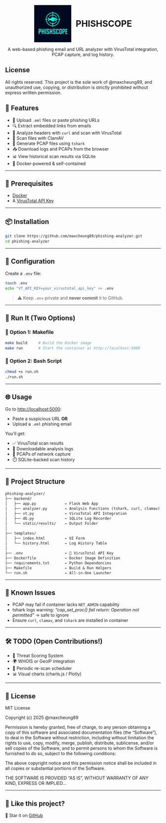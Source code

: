 <div align="center" style="display: flex; align-items: center; justify-content: center; gap: 15px;">
  <img src="https://github.com/maxcheung89/phishing-analyzer/blob/main/51_20%20PM.png" width="120" alt="PhishScope Logo">
  <h1 style="margin: 0;">PHISHSCOPE</h1>
</div>

<p align="center">
  A web-based phishing email and URL analyzer with VirusTotal integration, PCAP capture, and log history.
</p>

## License

All rights reserved. This project is the sole work of @maxcheung89, and unauthorized use, copying, or distribution is strictly prohibited without express written permission.

## 🚀 Features

- 📎 Upload `.eml` files or paste phishing URLs
- 🔍 Extract embedded links from emails
- 🧪 Analyze headers with `curl` and scan with VirusTotal
- 🐚 Scan files with ClamAV
- 🧠 Generate PCAP files using `tshark`
- 📥 Download logs and PCAPs from the browser
- 📊 View historical scan results via SQLite
- 🐳 Docker-powered & self-contained

---

## 🧰 Prerequisites

- [Docker](https://www.docker.com/)
- A [VirusTotal API Key](https://www.virustotal.com/gui/join-us)

---

## 📦 Installation

```bash
git clone https://github.com/maxcheung89/phishing-analyzer.git
cd phishing-analyzer
```

---

## 🔐 Configuration

Create a `.env` file:

```bash
touch .env
echo "VT_API_KEY=your_virustotal_api_key" >> .env
```

> ⚠️ Keep `.env` private and **never commit** it to GitHub.

---

## 🔧 Run It (Two Options)

### 🔹 Option 1: Makefile

```bash
make build     # Build the Docker image
make run       # Start the container at http://localhost:5000
```

### 🔹 Option 2: Bash Script

```bash
chmod +x run.sh
./run.sh
```

---

## 🌐 Usage

Go to [http://localhost:5000](http://localhost:5000):

- Paste a suspicious URL **OR**
- Upload a `.eml` phishing email

You'll get:

- ✅ VirusTotal scan results
- 📝 Downloadable analysis logs
- 📡 PCAPs of network capture
- ⏱️ SQLite-backed scan history

---

## 📂 Project Structure

```text
phishing-analyzer/
├── backend/
│   ├── app.py             ← Flask Web App
│   ├── analyzer.py        ← Analysis Functions (tshark, curl, clamav)
│   ├── vt.py              ← VirusTotal API Integration
│   ├── db.py              ← SQLite Log Recorder
│   └── static/results/    ← Output Folder
│
├── templates/
│   ├── index.html         ← UI Form
│   └── history.html       ← Log History Table
│
├── .env                   ← 🔐 VirusTotal API Key
├── Dockerfile             ← Docker Image Definition
├── requirements.txt       ← Python Dependencies
├── Makefile               ← Build & Run Helpers
└── run.sh                 ← All-in-One Launcher
```

---

## 🐛 Known Issues

- PCAP may fail if container lacks `NET_ADMIN` capability  
- tshark logs warning: _“cap_set_proc() fail return: Operation not permitted”_ → safe to ignore  
- Ensure `curl`, `clamav`, and `tshark` are installed in container

---

## 🛠️ TODO (Open Contributions!)

- 🧠 Threat Scoring System
- 🌍 WHOIS or GeoIP integration
- 🔁 Periodic re-scan scheduler
- 📊 Visual charts (charts.js / Plotly)

---

## 📜 License

MIT License

Copyright (c) 2025 @maxcheung89

Permission is hereby granted, free of charge, to any person obtaining a copy
of this software and associated documentation files (the “Software”), to deal
in the Software without restriction, including without limitation the rights
to use, copy, modify, merge, publish, distribute, sublicense, and/or sell copies 
of the Software, and to permit persons to whom the Software is furnished to do so, 
subject to the following conditions:

The above copyright notice and this permission notice shall be included in 
all copies or substantial portions of the Software.

THE SOFTWARE IS PROVIDED “AS IS”, WITHOUT WARRANTY OF ANY KIND, EXPRESS OR IMPLIED...


---

## 📣 Like this project?

🌟 Star it on [GitHub](https://github.com/yourusername/phishing-analyzer)  
